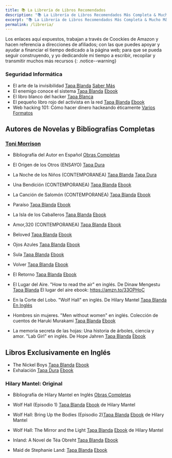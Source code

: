 ```yaml
---
title: 📚 La Librería de Libros Recomendados
description: "📚 La Librería de Libros Recomendados Más Completa & Mucho Más"
excerpt: "📚 La Librería de Libros Recomendados Más Completa & Mucho Más"
permalink: /libreria/
---
```


Los enlaces aquí expuestos, trabajan a través de Coockies de Amazon y hacen referencia a direcciones de afiliados; con las que puedes apoyar y ayudar a financiar el tiempo dedicado a la página web; para que se pueda seguir construyendo, y yo dedicandole mi tiempo a escribir, recopilar y transmitir muchos más recursos
{: .notice--warning}

### Seguridad Informática
- El arte de la invisibilidad [Tapa Blanda](https://amzn.to/2KOZuCA) [Saber Más](/el-arte-de-la-invisibilidad/)
- El enemigo conoce el sistema [Tapa Blanda](https://amzn.to/2Z46eBx) [Ebook](https://amzn.to/2Z1YfEV)
- El libro blanco del hacker [Tapa Blanca](https://amzn.to/2N5EkCS)
- El pequeño libro rojo del activista en la red [Tapa Blanda](https://amzn.to/2YQharj) [Ebook](https://amzn.to/33uIgmt)
- Web hacking 101: Cómo hacer dinero hackeando éticamente [Varios Formatos](https://leanpub.com/web-hacking-101-es)

## Autores de Novelas y Bibliografías Completas
### [Toni Morrison](#toni-morrison)
- Bibliografía del Autor en Español [Obras Completas](https://amzn.to/2MziuIA)
- El Origen de los Otros (ENSAYO) [Tapa Dura](https://amzn.to/2ZgN2kd)
- La Noche de los Niños (CONTEMPORANEA) [Tapa Blanda](https://amzn.to/2Zm6rAe) [Tapa Dura](https://amzn.to/2KNubZO)
- Una Bendición (CONTEMPORANEA) [Tapa Blanda](https://amzn.to/2TW8TMQ) [Ebook](https://amzn.to/2Np9Zzm)
- La Canción de Salomón (CONTEMPORANEA) [Tapa Blanda](https://amzn.to/2Mw2WFt) [Ebook](https://amzn.to/2Zg2D3q)
- Paraíso [Tapa Blanda](https://amzn.to/2MxjInE) [Ebook](https://amzn.to/2MArPj1)
- La Isla de los Caballeros [Tapa Blanda](https://amzn.to/2Nr2Lee) [Ebook](https://amzn.to/2NoxOY0)
- Amor,320 (CONTEMPORANEA) [Tapa Blanda](https://amzn.to/2TWwMUm) [Ebook](https://amzn.to/2ZmmVs7)
- Beloved [Tapa Blanda](https://amzn.to/2L38unG) [Ebook](https://amzn.to/31ZNYv8)
- Ojos Azules [Tapa Blanda](https://amzn.to/2L0ITeT) [Ebook](https://amzn.to/31Wyw2y)
- Sula [Tapa Blanda](https://amzn.to/2NpiH0v) [Ebook](https://amzn.to/2ZaRAgH)
- Volver [Tapa Blanda](https://amzn.to/321LZX7) [Ebook](https://amzn.to/2NtBEiv)
- El Retorno [Tapa Blanda](https://amzn.to/2Zg455S) [Ebook](https://amzn.to/2ZmrPoW)


- El Lugar del Aire. "How to read the air" en inglés. De Dinaw Mengestu [Tapa Blanda](https://amzn.to/2KNSRRW) El lugar del aire ebook: https://amzn.to/33OPHoC
- En la Corte del Lobo. "Wolf Hall" en inglés. De Hilary Mantel [Tapa Blanda](https://amzn.to/2MwBgQM) [En Inglés](#hilary-mantel--original)
- Hombres sin mujeres. "Men without women" en inglés. Colección de cuentos de Haruki Murakami [Tapa Blanda](https://amzn.to/2L2mhuK) [Ebook](https://amzn.to/2ZmMtFs)
- La memoria secreta de las hojas: Una historia de árboles, ciencia y amor. "Lab Girl" en inglés. De Hope Jahren [Tapa Blanda](https://amzn.to/2KOk5I6) [Ebook](https://amzn.to/2ZdeLag)

## Libros Exclusivamente en Inglés
- The Nickel Boys [Tapa Blanda](https://amzn.to/2Nr7Q6i) [Ebook](https://amzn.to/2MwrRbW)
- Exhalación [Tapa Dura](https://amzn.to/2KQKJ3n) [Ebook](https://amzn.to/2L0tNpX)

### Hilary Mantel: Original
- Bibliografía de Hilary Mantel en Inglés [Obras Completas](https://amzn.to/2Npz25l)
- Wolf Hall (Episodio 1) [Tapa Blanda](https://amzn.to/2Nm0Rvn) [Ebook](https://amzn.to/2MADOx1) de Hilary Mantel
- Wolf Hall: Bring Up the Bodies (Episodio 2)[Tapa Blanda](https://amzn.to/2TUcafu) [Ebook](https://amzn.to/3204Xxo) de Hilary Mantel
- Wolf Hall: The Mirror and the Light [Tapa Blanda](https://amzn.to/2NrE6WI) [Ebook](https://amzn.to/320IoIz) de Hilary Mantel

- Inland: A Novel de Téa Obreht [Tapa Blanda](https://amzn.to/2NpysVe) [Ebook](https://amzn.to/2MviUjb)
- Maid de Stephanie Land: [Tapa Blanda](https://amzn.to/2ZmRuxR) [Ebook](https://amzn.to/2ZptsGp)



<!--
-  [Tapa Blanda]() [Ebook]() [Saber Más]()
-  [Tapa Blanda]() [Ebook]() [Saber Más]()
-  [Tapa Blanda]() [Ebook]() [Saber Más]()
-  [Tapa Blanda]() [Ebook]() [Saber Más]()
-  [Tapa Blanda]() [Ebook]() [Saber Más]()
-  [Tapa Blanda]() [Ebook]() [Saber Más]()
-  [Tapa Blanda]() [Ebook]() [Saber Más]()
-->

